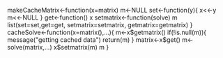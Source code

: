 makeCacheMatrix<-function(x=matrix)
m<-NULL
set<-function(y){
x<<-y
m<<-NULL
}
get<-function() x
setmatrix<-function(solve) m
list(set=set,get=get,
setmatrix=setmatrix,
getmatrix=getmatrix)
}
cacheSolve<-function(x=matrix(),...){
m<-x$getmatrix()
if(!is.null(m)){
message("getting cached data")
return(m)
}
matrix<-x$get()
m<-solve(matrix,...)
x$setmatrix(m)
m
}


